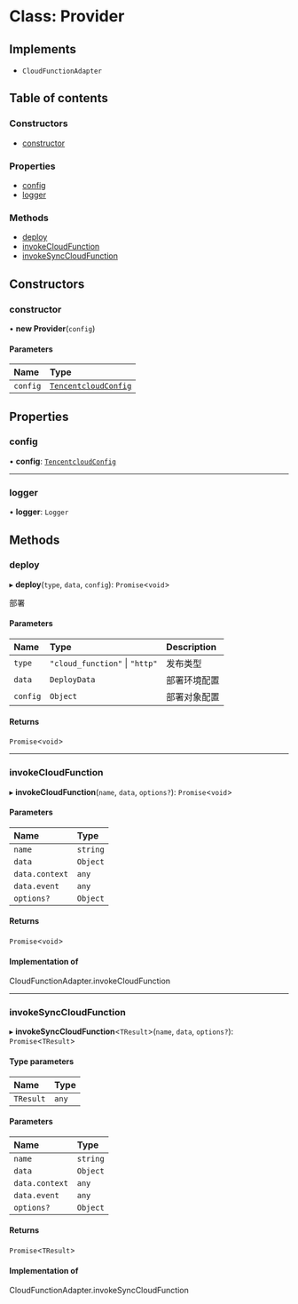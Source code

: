 # Class: Provider

## Implements

- `CloudFunctionAdapter`

## Table of contents

### Constructors

- [constructor](Provider.md#constructor)

### Properties

- [config](Provider.md#config)
- [logger](Provider.md#logger)

### Methods

- [deploy](Provider.md#deploy)
- [invokeCloudFunction](Provider.md#invokecloudfunction)
- [invokeSyncCloudFunction](Provider.md#invokesynccloudfunction)

## Constructors

### constructor

• **new Provider**(`config`)

#### Parameters

| Name | Type |
| :------ | :------ |
| `config` | [`TencentcloudConfig`](../#tencentcloudconfig) |

## Properties

### config

• **config**: [`TencentcloudConfig`](../#tencentcloudconfig)

___

### logger

• **logger**: `Logger`

## Methods

### deploy

▸ **deploy**(`type`, `data`, `config`): `Promise`<`void`\>

部署

#### Parameters

| Name | Type | Description |
| :------ | :------ | :------ |
| `type` | ``"cloud_function"`` \| ``"http"`` | 发布类型 |
| `data` | `DeployData` | 部署环境配置 |
| `config` | `Object` | 部署对象配置 |

#### Returns

`Promise`<`void`\>

___

### invokeCloudFunction

▸ **invokeCloudFunction**(`name`, `data`, `options?`): `Promise`<`void`\>

#### Parameters

| Name | Type |
| :------ | :------ |
| `name` | `string` |
| `data` | `Object` |
| `data.context` | `any` |
| `data.event` | `any` |
| `options?` | `Object` |

#### Returns

`Promise`<`void`\>

#### Implementation of

CloudFunctionAdapter.invokeCloudFunction

___

### invokeSyncCloudFunction

▸ **invokeSyncCloudFunction**<`TResult`\>(`name`, `data`, `options?`): `Promise`<`TResult`\>

#### Type parameters

| Name | Type |
| :------ | :------ |
| `TResult` | `any` |

#### Parameters

| Name | Type |
| :------ | :------ |
| `name` | `string` |
| `data` | `Object` |
| `data.context` | `any` |
| `data.event` | `any` |
| `options?` | `Object` |

#### Returns

`Promise`<`TResult`\>

#### Implementation of

CloudFunctionAdapter.invokeSyncCloudFunction
